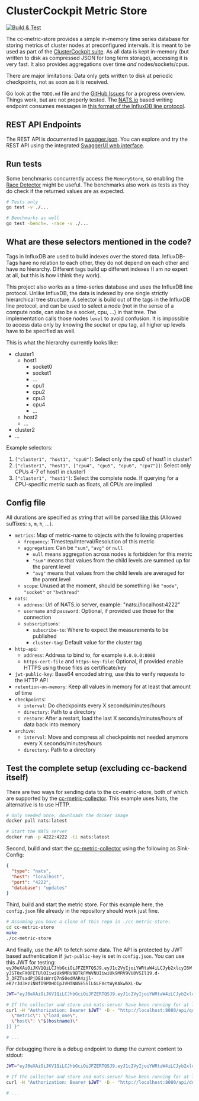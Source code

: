 # ClusterCockpit Metric Store

[![Build & Test](https://github.com/ClusterCockpit/cc-metric-store/actions/workflows/test.yml/badge.svg)](https://github.com/ClusterCockpit/cc-metric-store/actions/workflows/test.yml)

The cc-metric-store provides a simple in-memory time series database for storing
metrics of cluster nodes at preconfigured intervals. It is meant to be used as
part of the [ClusterCockpit suite](https://github.com/ClusterCockpit). As all
data is kept in-memory (but written to disk as compressed JSON for long term
storage), accessing it is very fast. It also provides aggregations over time
_and_ nodes/sockets/cpus.

There are major limitations: Data only gets written to disk at periodic
checkpoints, not as soon as it is received.

Go look at the `TODO.md` file and the [GitHub
Issues](https://github.com/ClusterCockpit/cc-metric-store/issues) for a progress
overview. Things work, but are not properly tested. The
[NATS.io](https://nats.io/) based writing endpoint consumes messages in [this
format of the InfluxDB line
protocol](https://github.com/ClusterCockpit/cc-specifications/blob/master/metrics/lineprotocol_alternative.md).

## REST API Endpoints

The REST API is documented in [swagger.json](./api/swagger.json). You can
explore and try the REST API using the integrated [SwaggerUI web
interface](http://localhost:8082/swagger).

## Run tests

Some benchmarks concurrently access the `MemoryStore`, so enabling the
[Race Detector](https://golang.org/doc/articles/race_detector) might be useful.
The benchmarks also work as tests as they do check if the returned values are as
expected.

```sh
# Tests only
go test -v ./...

# Benchmarks as well
go test -bench=. -race -v ./...
```

## What are these selectors mentioned in the code?

Tags in InfluxDB are used to build indexes over the stored data. InfluxDB-Tags
have no relation to each other, they do not depend on each other and have no
hierarchy. Different tags build up different indexes (I am no expert at all, but
this is how i think they work).

This project also works as a time-series database and uses the InfluxDB line
protocol. Unlike InfluxDB, the data is indexed by one single strictly
hierarchical tree structure. A selector is build out of the tags in the InfluxDB
line protocol, and can be used to select a node (not in the sense of a compute
node, can also be a socket, cpu, ...) in that tree. The implementation calls
those nodes `level` to avoid confusion. It is impossible to access data only by
knowing the _socket_ or _cpu_ tag, all higher up levels have to be specified as
well.

This is what the hierarchy currently looks like:

- cluster1
  - host1
    - socket0
    - socket1
    - ...
    - cpu1
    - cpu2
    - cpu3
    - cpu4
    - ...
  - host2
  - ...
- cluster2
- ...

Example selectors:

1. `["cluster1", "host1", "cpu0"]`: Select only the cpu0 of host1 in cluster1
2. `["cluster1", "host1", ["cpu4", "cpu5", "cpu6", "cpu7"]]`: Select only CPUs 4-7 of host1 in cluster1
3. `["cluster1", "host1"]`: Select the complete node. If querying for a CPU-specific metric such as floats, all CPUs are implied

## Config file

All durations are specified as string that will be parsed [like
this](https://pkg.go.dev/time#ParseDuration) (Allowed suffixes: `s`, `m`, `h`,
...).

- `metrics`: Map of metric-name to objects with the following properties
  - `frequency`: Timestep/Interval/Resolution of this metric
  - `aggregation`: Can be `"sum"`, `"avg"` or `null`
    - `null` means aggregation across nodes is forbidden for this metric
    - `"sum"` means that values from the child levels are summed up for the parent level
    - `"avg"` means that values from the child levels are averaged for the parent level
  - `scope`: Unused at the moment, should be something like `"node"`, `"socket"` or `"hwthread"`
- `nats`:
  - `address`: Url of NATS.io server, example: "nats://localhost:4222"
  - `username` and `password`: Optional, if provided use those for the connection
  - `subscriptions`:
    - `subscribe-to`: Where to expect the measurements to be published
    - `cluster-tag`: Default value for the cluster tag
- `http-api`:
  - `address`: Address to bind to, for example `0.0.0.0:8080`
  - `https-cert-file` and `https-key-file`: Optional, if provided enable HTTPS using those files as certificate/key
- `jwt-public-key`: Base64 encoded string, use this to verify requests to the HTTP API
- `retention-on-memory`: Keep all values in memory for at least that amount of time
- `checkpoints`:
  - `interval`: Do checkpoints every X seconds/minutes/hours
  - `directory`: Path to a directory
  - `restore`: After a restart, load the last X seconds/minutes/hours of data back into memory
- `archive`:
  - `interval`: Move and compress all checkpoints not needed anymore every X seconds/minutes/hours
  - `directory`: Path to a directory

## Test the complete setup (excluding cc-backend itself)

There are two ways for sending data to the cc-metric-store, both of which are
supported by the
[cc-metric-collector](https://github.com/ClusterCockpit/cc-metric-collector).
This example uses Nats, the alternative is to use HTTP.

```sh
# Only needed once, downloads the docker image
docker pull nats:latest

# Start the NATS server
docker run -p 4222:4222 -ti nats:latest
```

Second, build and start the
[cc-metric-collector](https://github.com/ClusterCockpit/cc-metric-collector)
using the following as Sink-Config:

```json
{
  "type": "nats",
  "host": "localhost",
  "port": "4222",
  "database": "updates"
}
```

Third, build and start the metric store. For this example here, the
`config.json` file already in the repository should work just fine.

```sh
# Assuming you have a clone of this repo in ./cc-metric-store:
cd cc-metric-store
make
./cc-metric-store
```

And finally, use the API to fetch some data. The API is protected by JWT based
authentication if `jwt-public-key` is set in `config.json`. You can use this JWT
for testing:
`eyJ0eXAiOiJKV1QiLCJhbGciOiJFZERTQSJ9.eyJ1c2VyIjoiYWRtaW4iLCJyb2xlcyI6WyJST0xFX0FETUlOIiwiUk9MRV9BTkFMWVNUIiwiUk9MRV9VU0VSIl19.d-3_3FZTsadPjDEdsWrrQ7nS0edMAR4zjl-eK7rJU3HziNBfI9PDHDIpJVHTNN5E5SlLGLFXctWyKAkwhXL-Dw`

```sh
JWT="eyJ0eXAiOiJKV1QiLCJhbGciOiJFZERTQSJ9.eyJ1c2VyIjoiYWRtaW4iLCJyb2xlcyI6WyJST0xFX0FETUlOIiwiUk9MRV9BTkFMWVNUIiwiUk9MRV9VU0VSIl19.d-3_3FZTsadPjDEdsWrrQ7nS0edMAR4zjl-eK7rJU3HziNBfI9PDHDIpJVHTNN5E5SlLGLFXctWyKAkwhXL-Dw"

# If the collector and store and nats-server have been running for at least 60 seconds on the same host, you may run:
curl -H "Authorization: Bearer $JWT" -D - "http://localhost:8080/api/query" -d "{ \"cluster\": \"testcluster\", \"from\": $(expr $(date +%s) - 60), \"to\": $(date +%s), \"queries\": [{
  \"metric\": \"load_one\",
  \"host\": \"$(hostname)\"
}] }"

# ...
```

For debugging there is a debug endpoint to dump the current content to stdout:

```sh
JWT="eyJ0eXAiOiJKV1QiLCJhbGciOiJFZERTQSJ9.eyJ1c2VyIjoiYWRtaW4iLCJyb2xlcyI6WyJST0xFX0FETUlOIiwiUk9MRV9BTkFMWVNUIiwiUk9MRV9VU0VSIl19.d-3_3FZTsadPjDEdsWrrQ7nS0edMAR4zjl-eK7rJU3HziNBfI9PDHDIpJVHTNN5E5SlLGLFXctWyKAkwhXL-Dw"

# If the collector and store and nats-server have been running for at least 60 seconds on the same host, you may run:
curl -H "Authorization: Bearer $JWT" -D - "http://localhost:8080/api/debug"

# ...
```
